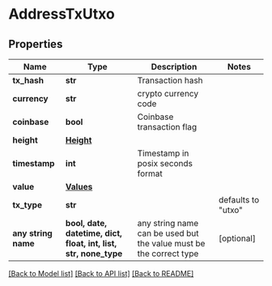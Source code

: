 # AddressTxUtxo


## Properties
Name | Type | Description | Notes
------------ | ------------- | ------------- | -------------
**tx_hash** | **str** | Transaction hash | 
**currency** | **str** | crypto currency code | 
**coinbase** | **bool** | Coinbase transaction flag | 
**height** | [**Height**](Height.md) |  | 
**timestamp** | **int** | Timestamp in posix seconds format | 
**value** | [**Values**](Values.md) |  | 
**tx_type** | **str** |  | defaults to "utxo"
**any string name** | **bool, date, datetime, dict, float, int, list, str, none_type** | any string name can be used but the value must be the correct type | [optional]

[[Back to Model list]](../README.md#documentation-for-models) [[Back to API list]](../README.md#documentation-for-api-endpoints) [[Back to README]](../README.md)


